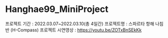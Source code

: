 # Hanghae99_MiniProject
프로젝트 기간 : 2022.03.07~2022.03.10(총 4일간)
프로젝트명 : 스파르타 항해 나침반 (H-Compass)
프로젝트 시연영상 : https://youtu.be/ZOTxBnSEkKk
